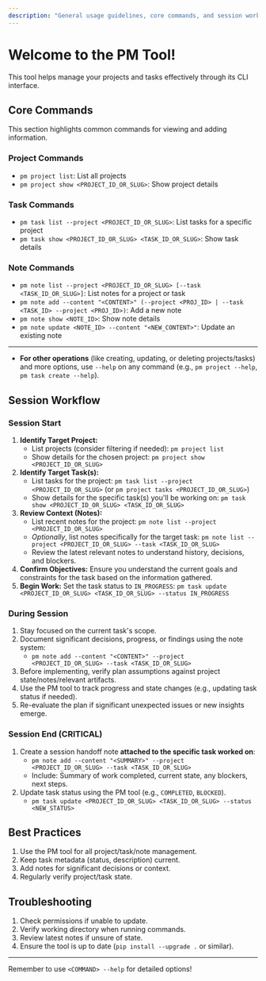 ```yaml
---
description: "General usage guidelines, core commands, and session workflow for the PM tool."
---
```


# Welcome to the PM Tool!

This tool helps manage your projects and tasks effectively through its CLI interface.

## Core Commands

This section highlights common commands for viewing and adding information.

### Project Commands

- `pm project list`: List all projects
- `pm project show <PROJECT_ID_OR_SLUG>`: Show project details

### Task Commands

- `pm task list --project <PROJECT_ID_OR_SLUG>`: List tasks for a specific project
- `pm task show <PROJECT_ID_OR_SLUG> <TASK_ID_OR_SLUG>`: Show task details

### Note Commands

- `pm note list --project <PROJECT_ID_OR_SLUG> [--task <TASK_ID_OR_SLUG>]`: List notes for a project or task
- `pm note add --content "<CONTENT>" (--project <PROJ_ID> | --task <TASK_ID> --project <PROJ_ID>)`: Add a new note
- `pm note show <NOTE_ID>`: Show note details
- `pm note update <NOTE_ID> --content "<NEW_CONTENT>"`: Update an existing note

---

- **For other operations** (like creating, updating, or deleting projects/tasks) and more options, use `--help` on any command (e.g., `pm project --help`, `pm task create --help`).

## Session Workflow

### Session Start

1.  **Identify Target Project:**
    - List projects (consider filtering if needed): `pm project list`
    - Show details for the chosen project: `pm project show <PROJECT_ID_OR_SLUG>`
2.  **Identify Target Task(s):**
    - List tasks for the project: `pm task list --project <PROJECT_ID_OR_SLUG>` (or `pm project tasks <PROJECT_ID_OR_SLUG>`)
    - Show details for the specific task(s) you'll be working on: `pm task show <PROJECT_ID_OR_SLUG> <TASK_ID_OR_SLUG>`
3.  **Review Context (Notes):**
    - List recent notes for the project: `pm note list --project <PROJECT_ID_OR_SLUG>`
    - _Optionally_, list notes specifically for the target task: `pm note list --project <PROJECT_ID_OR_SLUG> --task <TASK_ID_OR_SLUG>`
    - Review the latest relevant notes to understand history, decisions, and blockers.
4.  **Confirm Objectives:** Ensure you understand the current goals and constraints for the task based on the information gathered.
5.  **Begin Work:** Set the task status to `IN_PROGRESS`: `pm task update <PROJECT_ID_OR_SLUG> <TASK_ID_OR_SLUG> --status IN_PROGRESS`

### During Session

1.  Stay focused on the current task's scope.
2.  Document significant decisions, progress, or findings using the note system:
    - `pm note add --content "<CONTENT>" --project <PROJECT_ID_OR_SLUG> --task <TASK_ID_OR_SLUG>`
3.  Before implementing, verify plan assumptions against project state/notes/relevant artifacts.
4.  Use the PM tool to track progress and state changes (e.g., updating task status if needed).
5.  Re-evaluate the plan if significant unexpected issues or new insights emerge.

### Session End (CRITICAL)

1.  Create a session handoff note **attached to the specific task worked on**:
    - `pm note add --content "<SUMMARY>" --project <PROJECT_ID_OR_SLUG> --task <TASK_ID_OR_SLUG>`
    - Include: Summary of work completed, current state, any blockers, next steps.
2.  Update task status using the PM tool (e.g., `COMPLETED`, `BLOCKED`).
    - `pm task update <PROJECT_ID_OR_SLUG> <TASK_ID_OR_SLUG> --status <NEW_STATUS>`

## Best Practices

1.  Use the PM tool for all project/task/note management.
2.  Keep task metadata (status, description) current.
3.  Add notes for significant decisions or context.
4.  Regularly verify project/task state.

## Troubleshooting

1.  Check permissions if unable to update.
2.  Verify working directory when running commands.
3.  Review latest notes if unsure of state.
4.  Ensure the tool is up to date (`pip install --upgrade .` or similar).

---

Remember to use `<COMMAND> --help` for detailed options!
